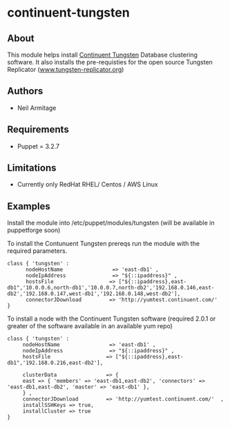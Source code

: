 # continuent-tungsten

## About

This module helps install [Continuent Tungsten](https://www.continuent.com) Database clustering software.
It also installs the pre-requisties for the open source Tungsten Replicator (www.tungsten-replicator.org)


## Authors

* Neil Armitage


## Requirements

* Puppet = 3.2.7

## Limitations

* Currently only RedHat RHEL/ Centos / AWS Linux

## Examples

Install the module into /etc/puppet/modules/tungsten (will be available in puppetforge soon)

To install the Contunuent Tungsten prereqs run the module with the required parameters.

 ```puppet
 class { 'tungsten' :
       nodeHostName                => 'east-db1' ,
       nodeIpAddress               => "${::ipaddress}" ,
       hostsFile                  => ["${::ipaddress},east-db1",'10.0.0.6,north-db1','10.0.0.7,north-db2','192.168.0.146,east-db2','192.168.0.147,west-db1','192.168.0.148,west-db2'],
       connectorJDownload         => 'http://yumtest.continuent.com/'
 }

 ```

 To install a node with the Continuent Tungsten software (required 2.0.1 or greater of the software available in an available yum repo)
  ```puppet
 class { 'tungsten' :
       nodeHostName                => 'east-db1' ,
       nodeIpAddress               => "${::ipaddress}" ,
       hostsFile                  => ["${::ipaddress},east-db1",'192.168.0.216,east-db2'],

       clusterData                => {
       east => { 'members' => 'east-db1,east-db2', 'connectors' => 'east-db1,east-db2', 'master' => 'east-db1' },
       } ,
       connectorJDownload         => 'http://yumtest.continuent.com/'  ,
       installSSHKeys => true,
       installCluster => true
 }

  ```
